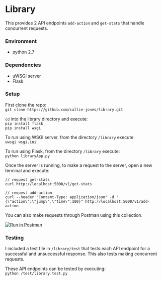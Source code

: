 # Library
This provides 2 API endpoints `add-action` and `get-stats` that handle concurrent requests.

### Environment
- python 2.7

### Dependencies
- uWSGI server
- Flask 

### Setup
First clone the repo:  
`git clone https://github.com/callie-jones/library.git`

`cd` into the library directory and execute:  
`pip install flask`  
`pip install wsgi`

To run using WSGI server, from the directory `/library` execute:  
`uwsgi wsgi.ini`

To run using Flask, from the directory `/library` execute:  
`python libraryApp.py`

Once the server is running, to make a request to the server, open a new terminal and execute:  
```
// request get-stats
curl http://localhost:5000/v1/get-stats

// request add-action
curl --header "Content-Type: application/json" -d "{\"action\":\"jump\",\"time\":100}" http://localhost:5000/v1/add-action
```

You can also make requests through Postman using this collection.

[![Run in Postman](https://run.pstmn.io/button.svg)](https://app.getpostman.com/run-collection/9f4837d926a362aa9575)

### Testing
I included a test file in `/library/test` that tests each API endpoint for a successful and unsuccessful response. This also tests making concurrent requests.

These API endpoints can be tested by executing:  
`python /test/library.test.py`

